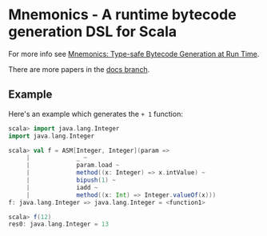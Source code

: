 # Mnemonics - A runtime bytecode generation DSL for Scala

For more info see [Mnemonics: Type-safe Bytecode Generation at Run Time](https://github.com/jrudolph/bytecode/raw/docs/mnemonics.pdf).

There are more papers in the [docs branch](https://github.com/jrudolph/bytecode/tree/docs).

## Example

Here's an example which generates the `+ 1` function:

```scala
scala> import java.lang.Integer
import java.lang.Integer

scala> val f = ASM[Integer, Integer](param =>
     |             _ ~
     |             param.load ~
     |             method((x: Integer) => x.intValue) ~
     |             bipush(1) ~
     |             iadd ~
     |             method((x: Int) => Integer.valueOf(x)))
f: java.lang.Integer => java.lang.Integer = <function1>

scala> f(12)
res0: java.lang.Integer = 13
```
